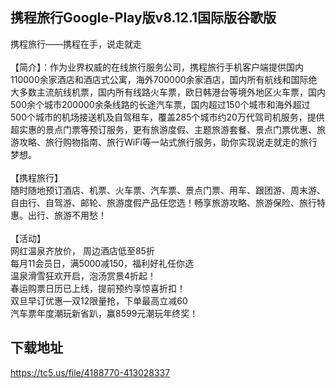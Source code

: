 ## 携程旅行Google-Play版v8.12.1国际版谷歌版
携程旅行——携程在手，说走就走 <br> <br>【简介】：作为业界权威的在线旅行服务公司，携程旅行手机客户端提供国内110000余家酒店和酒店式公寓，海外700000余家酒店，国内所有航线和国际绝大多数主流航线机票，国内所有线路火车票，欧日韩港台等境外地区火车票，国内500余个城市200000余条线路的长途汽车票，国内超过150个城市和海外超过500个城市的机场接送机及自驾租车，覆盖285个城市约20万代驾司机服务，提供超实惠的景点门票等预订服务，更有旅游度假、主题旅游套餐、景点门票优惠、旅游攻略、旅行购物指南、旅行WiFi等一站式旅行服务，助你实现说走就走的旅行梦想。 <br> <br>【携程旅行】 <br>随时随地预订酒店、机票、火车票、汽车票、景点门票、用车、跟团游、周末游、自由行、自驾游、邮轮、旅游度假产品任您选！畅享旅游攻略、旅游保险、旅行特惠。出行、旅游不用愁！ <br> <br>【活动】 <br>网红温泉齐放价， 周边酒店低至85折 <br>每月11会员日，满5000减150，福利好礼任你选 <br>温泉滑雪狂欢开启，泡汤赏景4折起！ <br>春运购票日历已上线，提前预约享惊喜折扣！ <br>双旦早订优惠—双12限量抢，下单最高立减60 <br>汽车票年度潮玩新省趴，赢8599元潮玩年终奖！
## 下载地址
https://tc5.us/file/4188770-413028337